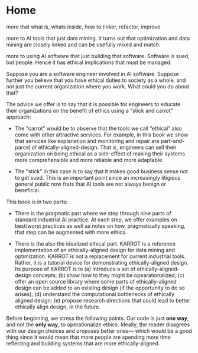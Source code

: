 # Home

more that what is, whats inside, how to tinker, refactor, improve

more to AI tools that just data mining. It turns out that optimization and data mining are closely linked and can be usefully mixed and match.

more to using AI software that just building that software. Software is sued, but people. Hence it has ethical implications that must be managed.


Suppose you are a software engineer involved in AI software.
Suppose further you believe that you
have ethical duties  to society as a whole, and not just the current organization where you work.
What could you do about that?

The advice we offer is to say that
it is possible for engineers to educate their organizations on the benefit of
ethics using a "stick and carrot" approach:

- The "carrot" would be to observe that
the tools we call “ethical” also come with other attractive
services. For example, in this book we show that services like  explanation and monitoring and repair are part-and-parcel
of ethically-aligned-design.
That is, 
engineers can sell their organization on being ethical as a side-effect
of making their systems more comprehensible and more reliable and
more adaptable.

- The "stick" in this case is to say that it makes good business sense not to get sued.
This is an important point since an increasingly litigious
general public now  frets
that
AI
tools are not always benign or beneficial. 


This book is in two parts:

* There is the pragmatic part where we step through nine parts of standard industrial AI
practice. At each step, we offer examples on best/worst practices as well as notes on how,
pragmatically speaking, that step can be augmented with more ethics.

*  There is the also the idealized ethical part. KARROT is a reference implementation of an ethically-aligned design for data mining and optimization.
KARROT is not a replacement for current industrial tools. Rather, it is a tutorial device for demonstrating ethically-aligned design.
Its purpose of KARROT is to 
 (a) introduce a set of ethically-aligned-design concepts;
(b) show how to they might be opearationalized;
(c) offer an open source library where some parts of ethically-aligned design can be added to an existing design (if the opportunity
to do so arises);
(d)  understand the computational bottlenecks of ethically aligned design;
(e) propose research directions that could lead to better ethically align design, in the future.


Before beginning, we stress the following points. Our code is just **one way**, and not the **only way**,   to operationalize ethics. Ideally, the reader disagrees with our design choices and proposes better ones— which would be a good thing since it would mean that more people are spending more time reflecting and building systems that are more ethically-aligned.
